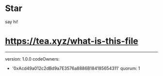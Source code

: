 # Star
say hi!
# https://tea.xyz/what-is-this-file
---
version: 1.0.0
codeOwners:
  - '0xAcd49a012c2dBd9a7E3576a8886B184185654311'
quorum: 1
